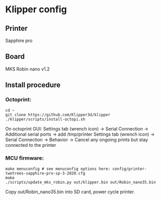 # Klipper config

## Printer

Sapphire pro

## Board

MKS Robin nano v1.2

## Install procedure

### Octoprint:
```
cd ~
git clone https://github.com/Klipper3d/klipper
./klipper/scripts/install-octopi.sh
```

On octoprint GUI:
Settings tab (wrench icon) -> Serial Connection -> Additional serial ports -> add /tmp/printer
Settings tab (wrench icon) -> Serial Connection -> Behavior -> Cancel any ongoing prints but stay connected to the printer

### MCU firmware:
```
make menuconfig # see menuconfig options here: config/printer-twotrees-sapphire-pro-sp-3-2020.cfg
make
./scripts/update_mks_robin.py out/klipper.bin out/Robin_nano35.bin
```
Copy out/Robin_nano35.bin into SD card, power cycle printer.

